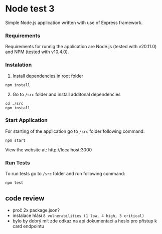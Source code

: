 # Node test 3

Simple Node.js application written with use of Express framework. 

### **Requirements**

Requirements for runnig the application are Node.js (tested with v20.11.0) and NPM (tested with v10.4.0). 

### **Instalation**
1. Install dependencies in root folder

```
npm install
```

2. Go to `/src` folder and install additonal dependencies

```
cd ./src
npm install
```

### **Start Application**

For starting of the application go to `/src` folder following command:
```
npm start
```
View the website at: http://localhost:3000

### **Run Tests**

To run tests go to `/src` folder and run following command:
```
npm test
```

## code review
- proč 2x package.json?
- instalace hlásí `8 vulnerabilities (1 low, 4 high, 3 critical)`
- bylo by dobrý mít zde odkaz na api dokumentaci a heslo pro přístup k card endpointu
